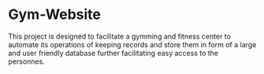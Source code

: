# Gym-Website
This project is designed to facilitate a gymming and fitness center to automate its operations of keeping records and store them in form of a large and user friendly database further facilitating easy access to the personnes.
